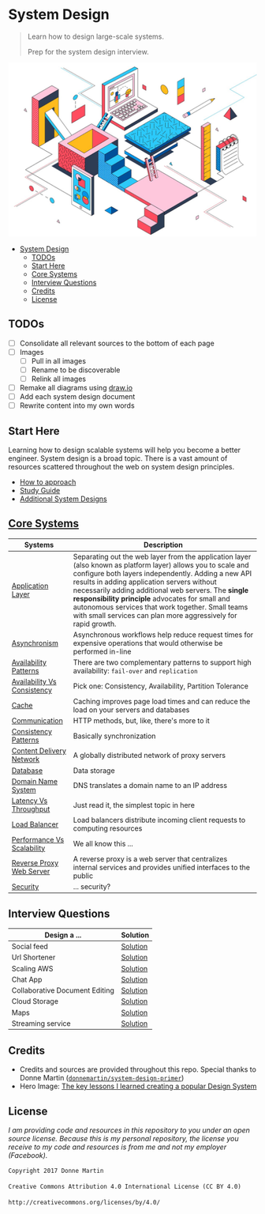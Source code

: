 # System Design
> Learn how to design large-scale systems.
>
> Prep for the system design interview.

<p align="center"><img src="./_assets/hero-image.jpg"></p>

- [System Design](#system-design)
  - [TODOs](#todos)
  - [Start Here](#start-here)
  - [Core Systems](#core-systems)
  - [Interview Questions](#interview-questions)
  - [Credits](#credits)
  - [License](#license)

## TODOs
- [ ] Consolidate all relevant sources to the bottom of each page
- [ ] Images
  - [ ] Pull in all images
  - [ ] Rename to be discoverable
  - [ ] Relink all images
- [ ] Remake all diagrams using [draw.io](https://draw.io/)
- [ ] Add each system design document
- [ ] Rewrite content into my own words

## Start Here
Learning how to design scalable systems will help you become a better engineer. System design is a broad topic. There is a vast amount of resources scattered throughout the web on system design principles.

- [How to approach](./basics/how-to-approach.md)
- [Study Guide](./basics/study-guide.md)
- [Additional System Designs](./basics/additional-designs.md)

## [Core Systems](README.md)
| Systems                                                                 | Description                                                                                                                                                                                                                                                                                                                                                                                                                                        |
| ----------------------------------------------------------------------- | -------------------------------------------------------------------------------------------------------------------------------------------------------------------------------------------------------------------------------------------------------------------------------------------------------------------------------------------------------------------------------------------------------------------------------------------------- |
| [Application Layer](./systems/application-layer.md)                     | Separating out the web layer from the application layer (also known as platform layer) allows you to scale and configure both layers independently. Adding a new API results in adding application servers without necessarily adding additional web servers. The **single responsibility principle** advocates for small and autonomous services that work together. Small teams with small services can plan more aggressively for rapid growth. |
| [Asynchronism](./systems/asynchronism.md)                               | Asynchronous workflows help reduce request times for expensive operations that would otherwise be performed in-line                                                                                                                                                                                                                                                                                                                                |
| [Availability Patterns](./systems/availability-patterns.md)             | There are two complementary patterns to support high availability: `fail-over` and `replication`                                                                                                                                                                                                                                                                                                                                                   |
| [Availability Vs Consistency](./systems/availability-vs-consistency.md) | Pick one: Consistency, Availability, Partition Tolerance                                                                                                                                                                                                                                                                                                                                                                                           |
| [Cache](./systems/cache.md)                                             | Caching improves page load times and can reduce the load on your servers and databases                                                                                                                                                                                                                                                                                                                                                             |
| [Communication](./systems/communication.md)                             | HTTP methods, but, like, there's more to it                                                                                                                                                                                                                                                                                                                                                                                                        |
| [Consistency Patterns](./systems/consistency-patterns.md)               | Basically synchronization                                                                                                                                                                                                                                                                                                                                                                                                                          |
| [Content Delivery Network](./systems/content-delivery-network.md)       | A globally distributed network of proxy servers                                                                                                                                                                                                                                                                                                                                                                                                    |
| [Database](./systems/database.md)                                       | Data storage                                                                                                                                                                                                                                                                                                                                                                                                                                       |
| [Domain Name System](./systems/domain-name-system.md)                   | DNS translates a domain name to an IP address                                                                                                                                                                                                                                                                                                                                                                                                      |
| [Latency Vs Throughput](./systems/latency-vs-throughput.md)             | Just read it, the simplest topic in here                                                                                                                                                                                                                                                                                                                                                                                                           |
| [Load Balancer](./systems/load-balancer.md)                             | Load balancers distribute incoming client requests to computing resources                                                                                                                                                                                                                                                                                                                                                                          |
| [Performance Vs Scalability](./systems/performance-vs-scalability.md)   | We all know this ...                                                                                                                                                                                                                                                                                                                                                                                                                               |
| [Reverse Proxy Web Server](./systems/reverse-proxy-web-server.md)       | A reverse proxy is a web server that centralizes internal services and provides unified interfaces to the public                                                                                                                                                                                                                                                                                                                                   |
| [Security](./systems/security.md)                                       | ... security?                                                                                                                                                                                                                                                                                                                                                                                                                                      |

## Interview Questions
| Design a ...                   | Solution                                                     |
| ------------------------------ | ------------------------------------------------------------ |
| Social feed                    | [Solution](./archtectures/social-feed.md)                    |
| Url Shortener                  | [Solution](./archtectures/url-shortener.md)                  |
| Scaling AWS                    | [Solution](./archtectures/scaling-aws.md)                    |
| Chat App                       | [Solution](./archtectures/chat-app.md)                       |
| Collaborative Document Editing | [Solution](./archtectures/collaborative-document-editing.md) |
| Cloud Storage                  | [Solution](./archtectures/cloud-storage.md)                  |
| Maps                           | [Solution](./archtectures/maps.md)                           |
| Streaming service              | [Solution](./archtectures/streaming-service.md)              |

<!--

| Consistent Hashing         | [Solution](./archtectures/consistent-hashing.md)         |
| W------------------------r | [------------------------------------------------------) |
| Typeahead                  | [Solution](./archtectures/typeahead.md)                  |
| Rate Limiter               | [Solution](./archtectures/rate-limiter.md)               |
| Key Value Store            | [Solution](./archtectures/key-value-store.md)            |
| Infra to scale to millions | [Solution](./archtectures/infra-to-scale-to-millions.md) |
| Distributed Message Queue  | [Solution](./archtectures/distributed-message-queue.md)  |

-->

## Credits
- Credits and sources are provided throughout this repo. Special thanks to Donne Martin ([`donnemartin/system-design-primer`](https://github.com/donnemartin/system-design-primer))
- Hero Image: [The key lessons I learned creating a popular Design System](https://medium.com/@MattBond21/the-key-lessons-i-learned-creating-a-popular-design-system-d078c817b4dd)

## License
*I am providing code and resources in this repository to you under an open source license. Because this is my personal repository, the license you receive to my code and resources is from me and not my employer (Facebook).*

```
Copyright 2017 Donne Martin

Creative Commons Attribution 4.0 International License (CC BY 4.0)

http://creativecommons.org/licenses/by/4.0/
```
